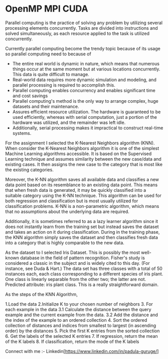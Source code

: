 # OpenMP MPI CUDA
Parallel computing is the practice of solving any problem by utilizing several processing elements concurrently. Tasks are divided into instructions and solved simultaneously, as each resource applied to the task is utilized concurrently.

Currently parallel computing become the trendy topic because of its usage so parallel computing need to because of
- The entire real world is dynamic in nature, which means that numerous things occur at the same moment but at various locations concurrently. This data is quite difficult to manage.
- Real-world data requires more dynamic simulation and modeling, and parallel processing is required to accomplish this.
- Parallel computing enables concurrency and enables significant time and cost savings
- Parallel computing's method is the only way to arrange complex, huge datasets and their maintenance.
- Assures efficient resource utilization. The hardware is guaranteed to be used efficiently, whereas with serial computation, just a portion of the hardware was utilized, and the remainder was left idle.
- Additionally, serial processing makes it impractical to construct real-time systems.

For the assignment I selected the K-Nearest Neighbors algorithm (KNN). When consider the K-Nearest Neighbors algorithm it is one of the simplest Machine Learning algorithms accessible. It is based on the Supervised Learning technique and assumes similarity between the new case/data and existing cases. It then assigns the new case to the category that is most like the existing categories.

Moreover, the K-NN algorithm saves all available data and classifies a new data point based on its resemblance to an existing data point. This means that when fresh data is generated, it may be quickly classified into a suitable category using the K-NN technique. This algorithm can be used for both regression and classification but is most usually utilized for classification problems. K-NN is a non-parametric algorithm, which means that no assumptions about the underlying data are required.

Additionally, it is sometimes referred to as a lazy learner algorithm since it does not instantly learn from the training set but instead saves the dataset and takes an action on it during classification. During in the training phase, the KNN algorithm simply saves the dataset and then classifies fresh data into a category that is highly comparable to the new data.

As the dataset to I selected Iris Dataset. This is possibly the most well-known database in the field of pattern recognition. Fisher's study is considered a classic in the subject and is widely cited to this day. (For instance, see Duda & Hart.) The data set has three classes with a total of 50 instances each, each class corresponding to a different species of iris plant. One class is linearly separable from the other two; the latter are not. Predicted attribute: iris plant class. This is a really straightforward domain.


As the steps of the KNN Algorithm,

1.Load the data
2.Initialize K to your chosen number of neighbors
3. For each example in the data
3.1 Calculate the distance between the query example and the current example from the data. 3.2 Add the distance and the index of the example to an ordered collection
4. Sort the ordered collection of distances and indices from smallest to largest (in ascending order) by the distances
5. Pick the first K entries from the sorted collection
6. Get the labels of the selected K entries
7. If regression, return the mean of the K labels 8. If classification, return the mode of the K labels

Connect with me :- Linkedin[https://www.linkedin.com/in/padula-guruge/]
